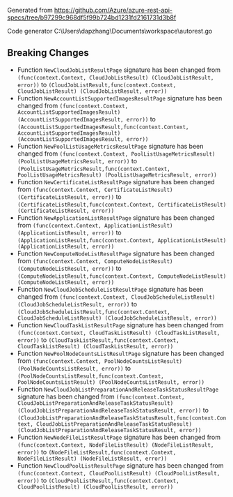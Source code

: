 
Generated from https://github.com/Azure/azure-rest-api-specs/tree/b97299c968df5f99b724bd1231fd2161731d3b8f

Code generator C:\Users\dapzhang\Documents\workspace\autorest.go

## Breaking Changes

- Function `NewCloudJobListResultPage` signature has been changed from `(func(context.Context, CloudJobListResult) (CloudJobListResult, error))` to `(CloudJobListResult,func(context.Context, CloudJobListResult) (CloudJobListResult, error))`
- Function `NewAccountListSupportedImagesResultPage` signature has been changed from `(func(context.Context, AccountListSupportedImagesResult) (AccountListSupportedImagesResult, error))` to `(AccountListSupportedImagesResult,func(context.Context, AccountListSupportedImagesResult) (AccountListSupportedImagesResult, error))`
- Function `NewPoolListUsageMetricsResultPage` signature has been changed from `(func(context.Context, PoolListUsageMetricsResult) (PoolListUsageMetricsResult, error))` to `(PoolListUsageMetricsResult,func(context.Context, PoolListUsageMetricsResult) (PoolListUsageMetricsResult, error))`
- Function `NewCertificateListResultPage` signature has been changed from `(func(context.Context, CertificateListResult) (CertificateListResult, error))` to `(CertificateListResult,func(context.Context, CertificateListResult) (CertificateListResult, error))`
- Function `NewApplicationListResultPage` signature has been changed from `(func(context.Context, ApplicationListResult) (ApplicationListResult, error))` to `(ApplicationListResult,func(context.Context, ApplicationListResult) (ApplicationListResult, error))`
- Function `NewComputeNodeListResultPage` signature has been changed from `(func(context.Context, ComputeNodeListResult) (ComputeNodeListResult, error))` to `(ComputeNodeListResult,func(context.Context, ComputeNodeListResult) (ComputeNodeListResult, error))`
- Function `NewCloudJobScheduleListResultPage` signature has been changed from `(func(context.Context, CloudJobScheduleListResult) (CloudJobScheduleListResult, error))` to `(CloudJobScheduleListResult,func(context.Context, CloudJobScheduleListResult) (CloudJobScheduleListResult, error))`
- Function `NewCloudTaskListResultPage` signature has been changed from `(func(context.Context, CloudTaskListResult) (CloudTaskListResult, error))` to `(CloudTaskListResult,func(context.Context, CloudTaskListResult) (CloudTaskListResult, error))`
- Function `NewPoolNodeCountsListResultPage` signature has been changed from `(func(context.Context, PoolNodeCountsListResult) (PoolNodeCountsListResult, error))` to `(PoolNodeCountsListResult,func(context.Context, PoolNodeCountsListResult) (PoolNodeCountsListResult, error))`
- Function `NewCloudJobListPreparationAndReleaseTaskStatusResultPage` signature has been changed from `(func(context.Context, CloudJobListPreparationAndReleaseTaskStatusResult) (CloudJobListPreparationAndReleaseTaskStatusResult, error))` to `(CloudJobListPreparationAndReleaseTaskStatusResult,func(context.Context, CloudJobListPreparationAndReleaseTaskStatusResult) (CloudJobListPreparationAndReleaseTaskStatusResult, error))`
- Function `NewNodeFileListResultPage` signature has been changed from `(func(context.Context, NodeFileListResult) (NodeFileListResult, error))` to `(NodeFileListResult,func(context.Context, NodeFileListResult) (NodeFileListResult, error))`
- Function `NewCloudPoolListResultPage` signature has been changed from `(func(context.Context, CloudPoolListResult) (CloudPoolListResult, error))` to `(CloudPoolListResult,func(context.Context, CloudPoolListResult) (CloudPoolListResult, error))`

